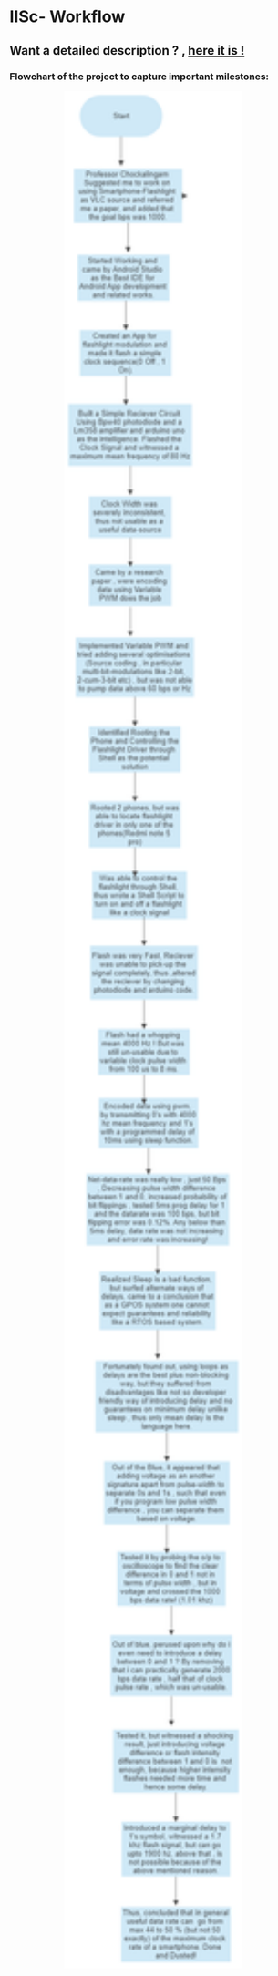 # IISc- Workflow

## Want a detailed description ? , [here it is  !](https://vikramsvdd.github.io/) 

### Flowchart of the project to capture important milestones:

<p align="center">
  <img width="313" height="3295" src="/Results/Smartphone_Flashlight_Workflow_Flowchart.png">
</p>







 

 
